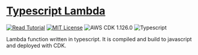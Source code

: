 # [Typescript Lambda](https://apoorv.blog/typescript-lambda-cdk/)

[![Read Tutorial](https://badgen.now.sh/badge/Read/Tutorial/purple)](https://apoorv.blog/typescript-lambda-cdk/)
[![MIT License](https://badgen.now.sh/badge/License/MIT/blue)](https://github.com/apoorvmote/cdk-examples/blob/master/License.md)
![AWS CDK 1.126.0](https://badgen.net/badge/aws-cdk/1.126.0/yellow)
![Typescript](https://badgen.net/badge/icon/typescript?icon=typescript&label)

Lambda function written in typescript. It is compiled and build to javascript and deployed with CDK. 